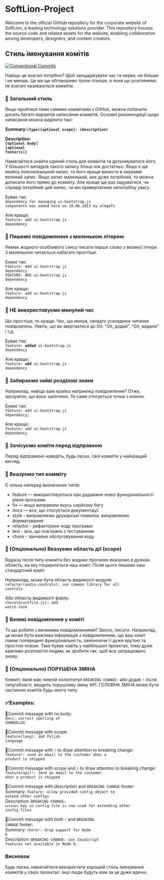 <h1>SoftLion-Project</h1>
Welcome to the official GitHub repository for the corporate website of SoftLion, a leading technology solutions provider. This repository houses the source code and related assets for the website, enabling collaboration among developers, designers, and content creators.

<h2>Cтиль іменування комітів</h2>

[![Conventional Commits](https://img.shields.io/badge/Conventional%20Commits-1.0.0-%23FE5196?logo=conventionalcommits&logoColor=white)](https://conventionalcommits.org)

Навіщо це взагалі потрібно? Щоб заощаджувати час та нерви, не більше і не менше. Це ми ще обговоримо трохи пізніше, а поки що розглянемо як взагалі називаються комміти.

<h3>🔷 Загальний стиль</h3>

Якщо пройтися тими самими коммітами з GitHub, можна побачити досить багато варіантів написання коммітів. Основні рекомендації щодо написання можна виділити такі:

<b>Summary:<code>(type)[optional scope]: (description)</code>

Description: 
</br> <code>[optional body]</code></br>
<code>[optional footer(s)]</code></b>

Намагайтеся знайти єдиний стиль для коммітів та дотримуватися його. У більшості випадків такого запису більш ніж достатньо. Якщо є ще якийсь пояснювальний напис, то його краще винести в окремий великий запис. Якщо запис маленький, але дуже потрібний, то можна дописати його прямо до комміту. Але краще ще раз задуматися, чи справді потрібний цей напис, чи він привертатиме непотрібну увагу.

Буває так:</br>
<code>dependency for managing ui-bootstrap.js components was added here on 18.06.2013 by olegafx</code>

Але краще:</br>
<code>feature: add ui-bootstrap.js dependency</code>

<h3>🔷 Пишемо повідомлення з маленькою літерою</h3>

Немає жодного особливого сенсу писати перше слово з великої літери. З маленькою читається набагато простіше.

Буває так:</br>
<code>Feature: Add ui-bootstrap.js dependency</code></br>
<code>FEATURE: ADD ui-bootstrap.js dependency</code>

Але краще:</br>
<code>feature: add ui-bootstrap.js dependency</code>

<h3>🔷 НЕ використовуємо минулий час</h3>

Що простіше, то краще. Час, що минув, занадто ускладнює читання повідомлень. Уявіть, що ви звертаєтеся до Git: "Git, додай", "Git, видали" і т.д.

Буває так:</br>
<code>feature: <b>added</b> ui-bootstrap.js dependency</code>

Але краще:</br>
<code>feature: <b>add</b> ui-bootstrap.js dependency</code>

<h3>🔷 Забираємо зайві розділові знаки</h3>

Наприклад, навіщо вам крапка наприкінці повідомлення? Отже, зрозуміло, що воно закінчено. Те саме стосується точки з комою.

Буває так:</br>
<code>feature: add ui-bootstrap.js dependency;</code>

Але краще:</br>
<code>feature: add ui-bootstrap.js dependency</code>

<h3>🔷 Зачісуємо коміти перед відправкою</h3>

Перед відправкою наведіть, будь ласка, свої комміти у найкращий вигляд.

<h3>🔷 Вказуємо тип комміту</h3>

Є кілька наперед визначених типів:
<ul>
  <li>feature — використовується при додаванні нової функціональності рівня програми</li>
 <li>fix — якщо виправили якусь серйозну багу</li>
 <li>docs — все, що стосується документації</li>
 <li>style - виправляємо друкарські помилки, виправляємо форматування</li>
 <li>refactor - рефакторинг коду програми</li>
 <li>test - все, що пов'язано з тестуванням</li>
 <li>chore - звичайне обслуговування коду</li>
</ul>

<h3>🔷 (Опціонально) Вказуємо область дії (scope)</h3>

Відразу після типу комміта без жодних прогалин вказуємо в дужках область, на яку поширюється наш коміт. Після цього пишемо наш стандартний коміт.

Наприклад, може бути область видимості модуля:</br>
<code>refactor(audio-controls): use common library for all controls</code>

Або область видимості файлу:</br>
<code>chore(Gruntfile.js): add watch task</code>

<h3>🔷 Великі повідомлення у коміті</h3>

То що робити з великими повідомленнями? Звісно, ​​писати. Наприклад, це може бути важлива інформація з повідомленням, що ваш коміт ламає попередню функціональність, замінюючи її дуже крутою та простою новою. Таке буває навіть у найбільших проектах, тому дуже важливо розповісти людям, як зробити так, щоб все запрацювало знову.

<h3>🔷 (Опціонально) ПОРУШЕНА ЗМІНА</h3> 
Комміт, який має нижній колонтитул <code>BREAKING CHANGE:</code> або додає <code>!</code> після типу/області, вводить порушливу зміну API. ГОЛОВНА ЗМІНА може бути частиною комітів будь-якого типу.

<h3>✅Examples:</h3>

🔹Commit message with no body:</br>
<code>docs: correct spelling of CHANGELOG</code>

🔹Commit message with scope:</br>
<code>feature(lang): add Polish language</code>

🔹Commit message with <code>!</code> to draw attention to breaking change:</br>
<code>feature!: send an email to the customer when a product is shipped</code>

🔹Commit message with scope and <code>!</code> to draw attention to breaking change:</br>
<code>feature(api)!: send an email to the customer when a product is shipped</code>

🔹Commit message with description and <code>BREAKING CHANGE</code> footer:</br>
Summary: <code>feature: allow provided config object to extend other configs</code></br>
Description: <code>BREAKING CHANGE: `extends` key in config file is now used for extending other config files</code>

🔹Commit message with both <code>!</code> and <code>BREAKING CHANGE</code> footer:</br>
Summary: <code>chore!: drop support for Node 6</code></br>
Description: <code>BREAKING CHANGE: use JavaScript features not available in Node 6.</code>

<h3>Висновок</h3>

Будь ласка, намагайтеся використати хороший стиль іменування коммітів у своїх проектах. Інші люди будуть вам за це дуже вдячні.
